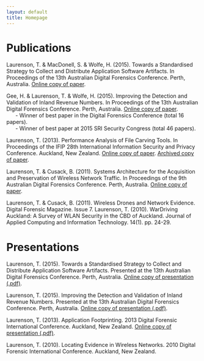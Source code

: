 ```yaml
---
layout: default
title: Homepage
---
```


# Publications

Laurenson, T. & MacDonell, S. & Wolfe, H. (2015). Towards a Standardised Strategy to Collect and Distribute Application Software Artifacts. In Proceedings of the 13th Australian Digital Forensics Conference. Perth, Australia. <a href="http://ro.ecu.edu.au/cgi/viewcontent.cgi?article=1148&context=adf" target="_blank">Online copy of paper</a>.

Gee, H. & Laurenson, T. & Wolfe, H. (2015). Improving the Detection and Validation of Inland Revenue Numbers. In Proceedings of the 13th Australian Digital Forensics Conference. Perth, Australia. <a href="http://ro.ecu.edu.au/cgi/viewcontent.cgi?article=1149&context=adf" target="_blank">Online copy of paper</a>.
<br> &#160; &#160; &#160; - Winner of best paper in the Digital Forensics Conference (total 16 papers). 
<br> &#160; &#160; &#160; - Winner of best paper at 2015 SRI Security Congress (total 46 papers).
                       

Laurenson, T. (2013). Performance Analysis of File Carving Tools. In Proceedings of the IFIP 28th International Information Security and Privacy Conference. Auckland, New Zealand. <a href="http://link.springer.com/chapter/10.1007/978-3-642-39218-4_31" target="_blank">Online copy of paper</a>. <a href="files/Performance_Analysis_of_File_Carving_Tools.pdf" target="_blank">Archived copy of paper</a>.

Laurenson, T. & Cusack, B. (2011). Systems Architecture for the Acquisition and Preservation of Wireless Network Traffic. In Proceedings of the 9th Australian Digital Forensics Conference. Perth, Australia. <a href="http://ro.ecu.edu.au/cgi/viewcontent.cgi?article=1094&amp;context=adf" target="_blank">Online copy of paper</a>.

Laurenson, T. & Cusack, B. (2011). Wireless Drones and Network Evidence. Digital Forensic Magazine. Issue 7.
Laurenson, T. (2010). WarDriving Auckland: A Survey of WLAN Security in the CBD of Auckland. Journal of Applied Computing and Information Technology. 14(1). pp. 24-29.

# Presentations

Laurenson, T. (2015). Towards a Standardised Strategy to Collect and Distribute Application Software Artifacts. Presented at the 13th Australian Digital Forensics Conference. Perth, Australia. <a href="files/SECAU2015_ApplicationProfiles.pdf" target="_blank">Online copy of presentation (.pdf)</a>.

Laurenson, T. (2015). Improving the Detection and Validation of Inland Revenue Numbers. Presented at the 13th Australian Digital Forensics Conference. Perth, Australia. <a href="files/SECAU2015_IRD.pdf" target="_blank">Online copy of presentation (.pdf)</a>.
                       
        
Laurenson, T. (2013). Application  Footprinting. 2013 Digital Forensic International Conference. Auckland, New Zealand. <a href="files/DFIC2013_Application-Footprints.pdf" target="_blank">Online copy of presentation (.pdf)</a>.

Laurenson, T. (2010). Locating Evidence in Wireless Networks. 2010 Digital Forensic International Conference. Auckland, New Zealand.